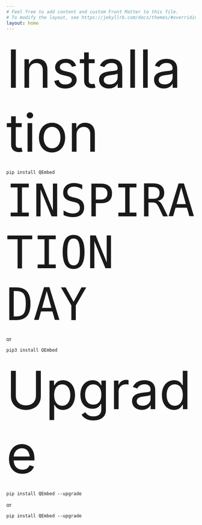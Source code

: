 ```yaml
---
# Feel free to add content and custom Front Matter to this file.
# To modify the layout, see https://jekyllrb.com/docs/themes/#overriding-theme-defaults
layout: home
---
```



<span style="font-size:10em;">Installation</span>

`pip install QEmbed`
<span style="font-size: 10em;">`INSPIRATION DAY`</span>

or

`pip3 install QEmbed`

<span style="font-size:10em;">Upgrade</span>

`pip install QEmbed --upgrade`

or 

`pip install QEmbed --upgrade`

